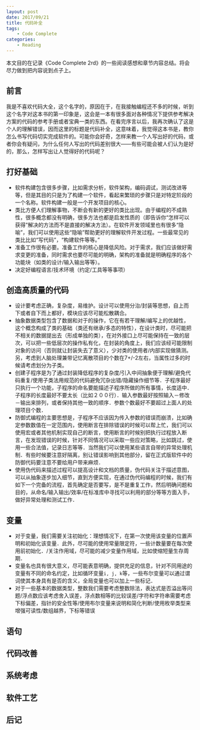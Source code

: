 ```yaml
---
layout: post
date: 2017/09/21
title: 代码补全
tags:
    - Code Complete
categories:
    - Reading
---
```


本文目的在记录《Code Complete 2rd》的一些阅读感想和章节内容总结。将会尽力做到把内容说到点子上。

<!--more-->


## 前言

我是不喜欢代码大全，这个名字的，原因在于，在我接触编程还不多的时候，听到这个名字对这本书的第一印象是，这会是一本有很多面对各种情况下提供参考解决方案的代码的参考手册或者宝典一类的东西。在看完序言以后，我再次确认了这是个人的理解错误，因而这里的标题是代码补全，这意味着，我觉得这本书是，教你怎么书写代码切实完成软件的。可能你会好奇，怎样来教一个人写出好的代码，或者你会有疑问，为什么任何人写出的代码差别很大——有些可能会被人们认为是好的，那么，怎样写出让人觉得好的代码呢？


## 打好基础

+ 软件构建包含很多步骤，比如需求分析，软件架构，编码调试，测试改进等等，但是其目的只是为了构建一个软件，看起来繁琐的步骤只是对特定阶段的一个名称。软件构建一般是一个开发项目的核心。
+ 类比方便人们理解事物，不断会有新的更好的类比出现。由于编程的不成熟性，很多概念都没有明确，很多方法也都是启发性质的（即告诉你“怎样可以获得”解决的方法而不是直接的解决方法）。在软件开发领域里也有很多“隐喻”，我们可以使用这些“隐喻”帮助更好的理解软件开发过程。一些最常见的类比比如“写代码”，“构建软件等等。”
+ 准备工作很有必要。准备工作的核心是降低风险。对于需求，我们应该做好需求变更的准备，同时需求也要尽可能的明确，架构的准备就是明确程序的各个功能块（如类的设计/输入输出等等）。
+ 决定好编程语言/技术环境（约定/工具等等事项）

## 创造高质量的代码
+ 设计要考虑正确，复杂度，易维护。设计可以使用分治/封装等思想，自上而下或者自下而上都好，模块应该尽可能松散耦合。
+ 抽象数据类型包含了数据和对于的操作，它在有若干理解/编写上的优越性，这个概念构成了类的基础（类还有继承/多态的特性），在设计类时，尽可能把不相关的数据提出去（形成单独的类），在对外接口上尽可能保持在一致的层次，可以把一些低层次的操作私有化，在封装的角度上，我们应该经可能限制对象的访问（否则就让封装失去了意义），少对类的使用者/内部实现做猜测。另，考虑到人脑处理兼带记忆离散项目的个数在7+/-2左右，当属性过多的时候请考虑划分为子类。
+ 创建子程序是为了通过封装降低程序的复杂度/引入中间抽象便于理解/避免代码重复/使用子类法用规范的代码避免冗杂出错/隐藏操作细节等．子程序最好只执行一个功能，子程序的命名要能描述子程序所做的所有事情，长度适中．子程序的长度最好不要太长（比如２００行）．输入参数最好按照输入－修改－输出来排列，或者保持其他一致的顺序．参数个数最好不要超过上面人的处理项目个数．
+ 防御式编程的主要思想是，子程序不应该因为传入参数的错误而崩溃，比如确定参数数值在一定范围内，使用断言在排除错误的时候可以帮上忙，我们可以使用宏或者其他机制实现自己的断言，使用断言的时候别把执行过程放入断言，在发现错误的时候，针对不同情况可以采取一些应对策略，比如跳过，使用一些合法值，记录日志等等．当然我们可以使用某些语言自带的异常处理机制．有些时候要注意好隔离，别让错误影响到其他部分，留在正式版软件中的防御代码要注意不要给用户带来麻烦．
+ 使用伪代码来描述过程可以提高设计和文档的质量，伪代码关注于描述意图，可以从抽象逐步加入细节，直到方便实现，在通过伪代码编程的时候，我们有如下一个完备的流程，首先确定是否要写，是不是重复工作，然后明确问题和目的，从命名/输入输出/效率/在标准库中寻找可以利用的部分等等方面入手，做好异常处理和测试工作．

## 变量

+ 对于变量，我们需要关注初始化：理想情况下，在第一次使用该变量的位置声明和初始化该变量．此外，尽可能的使用常量限定符，一些计数量要在每次使用前初始化．/关注作用域，尽可能的减少变量作用域，比如使缩短量生存周期．
+ 变量名也具有很大意义，尽可能表意明确，提供充足的信息，针对不同用途的变量有不同的命名约定，比如循环变量`i, j, k`等，一些布尔变量可以通过谓词使其本身具有是否的含义，全局变量也可以加上一些标记．
+ 对于一些基本的数据类型，整数我们需要考虑整数除法，表达式是否溢出等问题/浮点数应该考虑舍入误差，浮点数相等的比较误差/字符和字符串需要考虑下标偏差，指针的安全性等/使用布尔变量来说明和简化判断/使用枚举类型来增强可读性/数组越界，下标等错误

## 语句

## 代码改善

## 系统考虑

## 软件工艺

## 后记